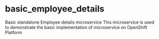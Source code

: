 # basic_employee_details
Basic standalone Employee details microservice
This microservice is used to demonstrate the basic implementation of microservice on OpenShift Platform
